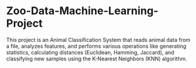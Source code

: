 # Zoo-Data-Machine-Learning-Project
This project is an Animal Classification System that reads animal data from a file, analyzes features, and performs various operations like generating statistics, calculating distances (Euclidean, Hamming, Jaccard), and classifying new samples using the K-Nearest Neighbors (KNN) algorithm.
